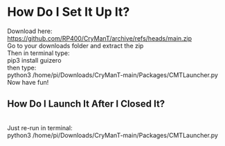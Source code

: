 # How Do I Set It Up It?</br>
Download here: https://github.com/RP400/CryManT/archive/refs/heads/main.zip</br>
Go to your downloads folder and extract the zip</br>
Then in terminal type:</br>
pip3 install guizero</br>
then type:</br>
python3 /home/pi/Downloads/CryManT-main/Packages/CMTLauncher.py</br>
Now have fun!</br>

<h2>How Do I Launch It After I Closed It?</h2></br>
Just re-run in terminal:</br>
python3 /home/pi/Downloads/CryManT-main/Packages/CMTLauncher.py</br>

